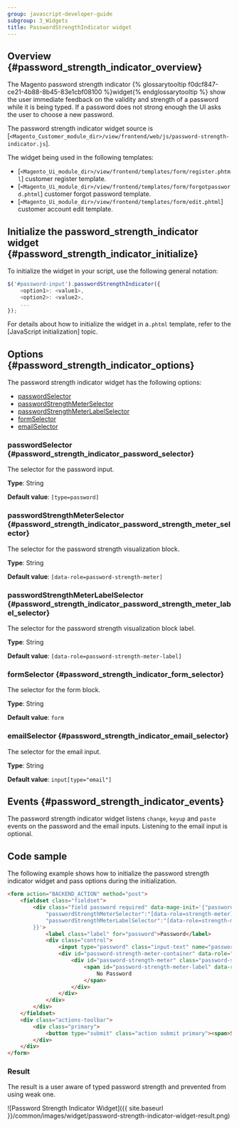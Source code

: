 ```yaml
---
group: javascript-developer-guide
subgroup: 3_Widgets
title: PasswordStrengthIndicator widget
---
```


## Overview {#password_strength_indicator_overview}

The Magento password strength indicator {% glossarytooltip f0dcf847-ce21-4b88-8b45-83e1cbf08100 %}widget{% endglossarytooltip %} show the user immediate feedback on the validity and strength of a password while it is being typed.
If a password does not strong enough the UI asks the user to choose a new password.

The password strength indicator widget source is [`<Magento_Customer_module_dir>/view/frontend/web/js/password-strength-indicator.js`].

The widget being used in the following templates:

- [`<Magento_Ui_module_dir>/view/frontend/templates/form/register.phtml`] customer register template.
- [`<Magento_Ui_module_dir>/view/frontend/templates/form/forgotpassword.phtml`] customer forgot password template.
- [`<Magento_Ui_module_dir>/view/frontend/templates/form/edit.phtml`] customer account edit template.

## Initialize the password_strength_indicator widget {#password_strength_indicator_initialize}

To initialize the widget in your script, use the following general notation:

```javascript
$('#password-input').passwordStrengthIndicator({
    <option1>: <value1>,
    <option2>: <value2>,
    ...
});
```

For details about how to initialize the widget in a`.phtml` template, refer to the [JavaScript initialization] topic.

## Options {#password_strength_indicator_options}

The password strength indicator widget has the following options:
-   [passwordSelector](#password_strength_indicator_password_selector)
-   [passwordStrengthMeterSelector](#password_strength_indicator_password_strength_meter_selector)
-   [passwordStrengthMeterLabelSelector](#password_strength_indicator_password_strength_meter_label_selector)
-   [formSelector](#password_strength_indicator_form_selector)
-   [emailSelector](#password_strength_indicator_email_selector)

### passwordSelector {#password_strength_indicator_password_selector}

The selector for the password input.

**Type**: String 

**Default value**: `[type=password]`

### passwordStrengthMeterSelector {#password_strength_indicator_password_strength_meter_selector}

The selector for the password strength visualization block.

**Type**: String 

**Default value**: `[data-role=password-strength-meter]`

### passwordStrengthMeterLabelSelector {#password_strength_indicator_password_strength_meter_label_selector}

The selector for the password strength visualization block label.

**Type**: String 

**Default value**: `[data-role=password-strength-meter-label]`

### formSelector {#password_strength_indicator_form_selector}

The selector for the form block.

**Type**: String 

**Default value**: `form`

### emailSelector {#password_strength_indicator_email_selector}

The selector for the email input.

**Type**: String 

**Default value**: `input[type="email"]`

## Events {#password_strength_indicator_events}

The password strength indicator widget listens `change`, `keyup` and `paste` events on the password and the email inputs. Listening to the email input is optional.

## Code sample

The following example shows how to initialize the password strength indicator widget and pass options during the initialization.

```html
<form action="BACKEND_ACTION" method="post">
    <fieldset class="fieldset">
        <div class="field password required" data-mage-init='{"passwordStrengthIndicator": {
            "passwordStrengthMeterSelector":"[data-role=strength-meter]",
            "passwordStrengthMeterLabelSelector":"[data-role=strength-meter-label]"
        }}'>
            <label class="label" for="password">Password</label>
            <div class="control">
                <input type="password" class="input-text" name="password" id="password">
                <div id="password-strength-meter-container" data-role="strength-meter" aria-live="polite">
                    <div id="password-strength-meter" class="password-strength-meter">
                        <span id="password-strength-meter-label" data-role="strength-meter-label">
                            No Password
                        </span>
                    </div>
                </div>
            </div>
        </div>
    </fieldset>
    <div class="actions-toolbar">
        <div class="primary">
            <button type="submit" class="action submit primary"><span>Set a New Password</span></button>
        </div>
    </div>
</form>
```

### Result

The result is a user aware of typed password strength and prevented from using weak one.

![Password Strength Indicator Widget]({{ site.baseurl }}/common/images/widget/password-strength-indicator-widget-result.png)
